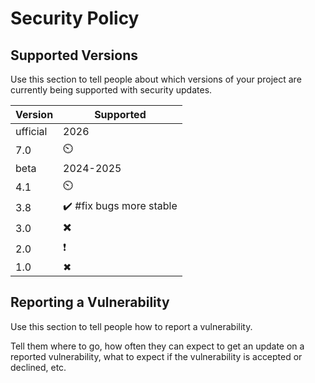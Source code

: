 # Security Policy

## Supported Versions

Use this section to tell people about which versions of your project are
currently being supported with security updates.

| Version | Supported          |
| ------- | ------------------ |
| ufficial  |   2026         |
|  7.0   |      ⏲️           |
| beta   |    2024-2025       |
|  4.1   |       ⏲️           |
| 3.8    |      ✔️ #fix bugs more stable            |
|  3.0   |       ✖️           |
|  2.0   |      ❗             |
|  1.0   |      ✖             |

## Reporting a Vulnerability

Use this section to tell people how to report a vulnerability.

Tell them where to go, how often they can expect to get an update on a
reported vulnerability, what to expect if the vulnerability is accepted or
declined, etc.
